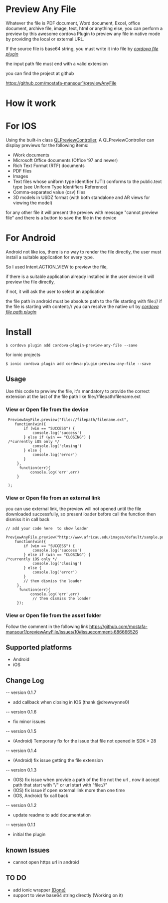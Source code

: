 # Preview Any File
Whatever the file is PDF document, Word document, Excel, office document, archive file, image, text, html or anything else, you can perform a preview by this awesome cordova Plugin to preview any file in native mode by providing the local or external URL.

If the source file is base64 string, you must write it into file by *[cordova file plugin](https://github.com/apache/cordova-plugin-file)*

the input path file must end with a valid extension

you can find the project at github 

https://github.com/mostafa-mansour1/previewAnyFile

# How it work

# For IOS
Using the built-in class [QLPreviewController](https://developer.apple.com/documentation/quicklook/qlpreviewcontroller),
A QLPreviewController can display previews for the following items:
- iWork documents
- Microsoft Office documents (Office ‘97 and newer)
- Rich Text Format (RTF) documents
- PDF files
- Images
- Text files whose uniform type identifier (UTI) conforms to the public.text type (see Uniform Type Identifiers Reference)
- Comma-separated value (csv) files
- 3D models in USDZ format (with both standalone and AR views for viewing the model)

for any other file it will present the preview with message "cannot preview file" and there is a button to save the file in the device

# For Android
Android not like ios, there is no way to render the file directly, the user must install a suitable application for every type.

So I used Intent.ACTION_VIEW to preview the file,

if there is a suitable application already installed in the user device it will preview the file directly,

if not, it will ask the user to select an application

the file path in android must be absolute path to the file starting with file:// if the file is starting with content:// you can resolve the native url by *[cordova file path plugin](https://github.com/hiddentao/cordova-plugin-filepath)*

# Install

```
$ cordova plugin add cordova-plugin-preview-any-file --save
```
for ionic projects 
```
$ ionic cordova plugin add cordova-plugin-preview-any-file --save
```

## Usage

Use this code to preview the file, it's mandatory to provide the correct extension at the last of the file path like 
file://filepath/filename.ext

### View or Open file from the device

```
 PreviewAnyFile.preview("file://filepath/filename.ext",
    function(win){ 
        if (win == "SUCCESS") {
            console.log('success')
        } else if (win == "CLOSING") {
 /*currently iOS only */
            console.log('closing')
        } else {
            console.log('error')    
        }
     }, 
      function(err){
           console.log('err',err)     
     }
     
 );
```
### View or Open file from an external link 
you can use external link, the preview will not opened until the file downloaded successfully, so present loader before call the function then dismiss it in call back 
```
// add your code here  to show loader
 PreviewAnyFile.preview("http://www.africau.edu/images/default/sample.pdf",
    function(win){ 
        if (win == "SUCCESS") {
            console.log('success') 
        } else if (win == "CLOSING") { 
/*currently iOS only */
            console.log('closing')
        } else {
            console.log('error')    
        }
        // then dismiss the loader
     }, 
      function(err){
           console.log('err',err)   
            // then dismiss the loader  
     });
```

### View or Open file from the asset folder 
Follow the comment in the following link
https://github.com/mostafa-mansour1/previewAnyFile/issues/10#issuecomment-686666526



## Supported platforms
- Android
- iOS

## Change Log
-- version 0.1.7
* add callback when closing in IOS (thank @drewwynne0)

-- version 0.1.6
* fix minor issues

-- version 0.1.5
* (Android) Temporary fix for the issue that file not opened in SDK > 28

-- version 0.1.4
* (Android) fix issue getting the file extension

-- version 0.1.3

* (IOS) fix issue when provide a path of the file not the url , now it accept path that start with "/" or url start with "file://"
* (IOS) fix issue if open external link more then one time
* (IOS, Android) fix call back

-- version 0.1.2
* update readme to add documentation 

-- version 0.1.1
* initial the plugin

## known Issues
* cannot open https url in android

## TO DO
* add ionic wrapper  [(Done)](https://ionicframework.com/docs/native/preview-any-file)
* support to view base64 string directly (Working on it)
